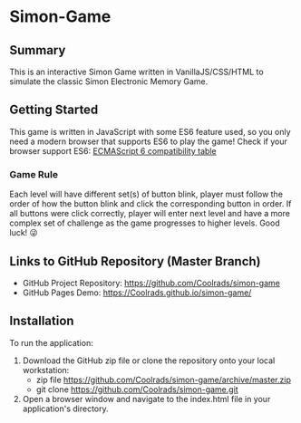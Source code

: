 # Simon-Game

## Summary

This is an interactive Simon Game written in VanillaJS/CSS/HTML to simulate the classic Simon Electronic Memory Game.

## Getting Started

This game is written in JavaScript with some ES6 feature used, so you only need a modern browser that supports ES6 to play the game! Check if your browser support ES6: [ECMAScript 6 compatibility table](http://kangax.github.io/compat-table/es6/)

### Game Rule
Each level will have different set(s) of button blink, player must follow the order of how the button blink and click the corresponding button in order. If all buttons were click correctly, player will enter next level and have a more complex set of challenge as the game progresses to higher levels. Good luck! :stuck_out_tongue_winking_eye:

## Links to GitHub Repository (Master Branch)

- GitHub Project Repository: https://github.com/Coolrads/simon-game
- GitHub Pages Demo: https://Coolrads.github.io/simon-game/

## Installation

To run the application:

 1. Download the GitHub zip file or clone the repository onto your local workstation:
    - zip file https://github.com/Coolrads/simon-game/archive/master.zip
    - git clone https://github.com/Coolrads/simon-game.git
 2. Open a browser window and navigate to the index.html file in your application's directory.
